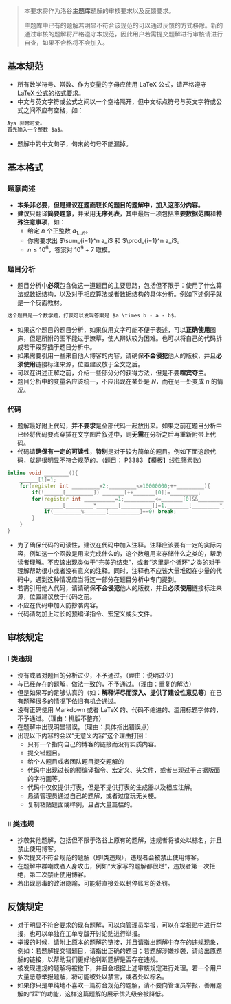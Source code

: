 > 本要求将作为洛谷**主题库**题解的审核要求以及反馈要求。
>
> 主题库中已有的题解若明显不符合该规范的可以通过反馈的方式移除。新的通过审核的题解将严格遵守本规范，因此用户若需提交题解进行审核请进行自查，如果不合格将不会加入。



## 基本规范

* 所有数学符号、常数、作为变量的字母应使用 LaTeX 公式，请严格遵守 [LaTeX 公式的格式要求](https://oi-wiki.org/intro/htc/#latex)。
* 中文与英文字符或公式之间以一个空格隔开，但中文标点符号与英文字符或公式之间不应有空格，如：

```md
Aya 非常可爱。
首先输入一个整数 $a$。
```

* 题解中的中文句子，句末的句号不能漏掉。



## 基本格式

### 题意简述

- **本条非必要，但是建议在题面较长的题目的题解中，加入这部分内容。**
- **建议**只翻译**简要题意**，并采用**无序列表**，其中最后一项包括**主要数据范围**和**特殊注意事项**，如：
  * 给定 $n$ 个正整数 $a_{1 \dots n}$。
  * 你需要求出 $\sum_{i=1}^n a_i$ 和 $\prod_{i=1}^n a_i$。
  * $n \le 10^6$，答案对 $10^9+7$ 取模。

### 题目分析

* 题目分析中**必须**包含做这一道题目的主要思路，包括但不限于：使用了什么算法或数据结构，以及对于相应算法或者数据结构的具体分析。例如下述例子就是一个反面教材。

```md
这个题目是一个数学题，打表可以发现答案是 $a \times b - a - b$。
```

* 如果这个题目的题目分析，如果仅用文字可能不便于表述，可以**正确使用**图床，但是所附的图不能过于潦草，使人辨认较为困难。也可以将自己的代码拆成若干段穿插于题目分析中。
* 如果需要引用一些来自他人博客的内容，请确保**不会侵犯**他人的版权，并且**必须使用**链接标注来源，位置建议放于全文之后。
* 可以在讲述正解之前，介绍一些部分分的获得方法，但是不要**喧宾夺主**。
* 题目分析中的变量名应该统一，不应出现在某处是 $N$，而在另一处变成 $n$ 的情况。

### 代码

* 题解最好附上代码，**并不要求**是全部代码一起放出来。如果之前在题目分析中已经将代码要点穿插在文字图片叙述中，则**无需**在分析之后再重新附带上代码。
* 代码请**确保有一定的可读性**，**特别**是对于较为简单的题目。例如下面这段代码，就是很明显不符合规范的。（题目： P3383 【模板】线性筛素数）

```cpp
inline void ________(){
    ______[1]=1;
    for(register int _________=2;_________<=10000000;++_________){
        if(!______[_________]) _______[++_______[0]]=_________;
        for(register int __________=1;__________<=_______[0]&&_________*_______[__________]<=10000000;++__________){
            ______[_________*_______[__________]]=1,_______[_________*_______[__________]]=1;
            if(_________%_______[__________]==0) break;
        }
    }
}
```

* 为了确保代码的可读性，建议在代码中加入注释。注释应该要有一定的实际内容，例如这一个函数是用来完成什么的，这个数组用来存储什么之类的，帮助读者理解。不应该出现类似于“完美的结束”，或者“这里是个循环”之类的对于理解帮助很小或者没有意义的注释。同时，注释也不应该大量堆砌在少量的代码中，遇到这种情况应当将这一部分在题目分析中专门提到。
* 若需引用他人代码，请请确保**不会侵犯**他人的版权，并且**必须使用**链接标注来源，位置建议放于代码之前。
* 不应在代码中加入防抄袭内容。
* 代码请勿加上过长的预编译指令、宏定义或头文件。



## 审核规定

### I 类违规

* 没有或者对题目的分析过少，不予通过。（理由：说明过少）
* 与已经存在的题解，做法一致的，不予通过。（理由：重复的解法）
* 但是如果写的足够认真的（如：**解释详尽而深入、提供了建设性意见等**）在已有题解很多的情况下依旧有机会通过。
* 没有正确使用 Markdown 或者 LaTeX 的、代码不缩进的、滥用标题字体的，不予通过。（理由：排版不整齐）
* 在题解中出现明显错误。（理由：具体指出错误点）
* 出现以下内容的会以“无意义内容”这个理由打回：
   * 只有一个指向自己的博客的链接而没有实质内容。
   * 提交错题目。
   * 给个人题目或者团队题目提交题解的
   * 代码中出现过长的预编译指令、宏定义、头文件，或者出现过于占据版面的字符画等。
   * 代码中仅仅提供打表，但是不提供打表的生成器以及相应注解。
   * 恳请管理员通过自己的题解，或者过度玩无关梗。
   * 复制粘贴题面或样例，且占大量篇幅的。

### II 类违规

* 抄袭其他题解，包括但不限于洛谷上原有的题解，违规者将被处以棕名，并且禁止使用博客。
* 多次提交不符合规范的题解（即I类违规），违规者会被禁止使用博客。
* 在题解中群嘲或者人身攻击，例如“大家写的题解都很烂”，违规者第一次拒绝，第二次禁止使用博客。
* 若出现恶毒的政治隐喻，可能将直接处以封停账号的处罚。

## 反馈规定

* 对于明显不符合要求的现有题解，可以向管理员举报，可以在[举报贴](https://www.luogu.com.cn/discuss/show/41033)中进行举报，也可以单独在工单专版开讨论贴进行举报。
* 举报的时候，请附上原本的题解的链接，并且请指出题解中存在的违规现象，例如：若题解提交错题目，请指出正确的题目；若题解涉嫌抄袭，请给出原题解的链接，以帮助我们更好地判断题解是否存在违规。
* 被发现违规的题解将被撤下，并且会根据上述审核规定进行处理。若一个用户大量恶意举报题解，将可能被处以禁言，或者处以棕名。
* 如果你只是单纯地不喜欢一篇符合规范的题解，请不要向管理员举报，善用题解的“踩”的功能，这样这篇题解的展示优先级会被降低。